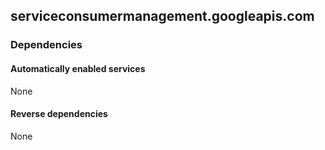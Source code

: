 ## serviceconsumermanagement.googleapis.com

### Dependencies

#### Automatically enabled services

None

#### Reverse dependencies

None
